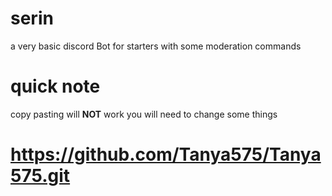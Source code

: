 # serin
a very basic discord Bot for starters with some moderation commands

# quick note
copy pasting will **NOT** work you will need to change some things

# https://github.com/Tanya575/Tanya575.git
